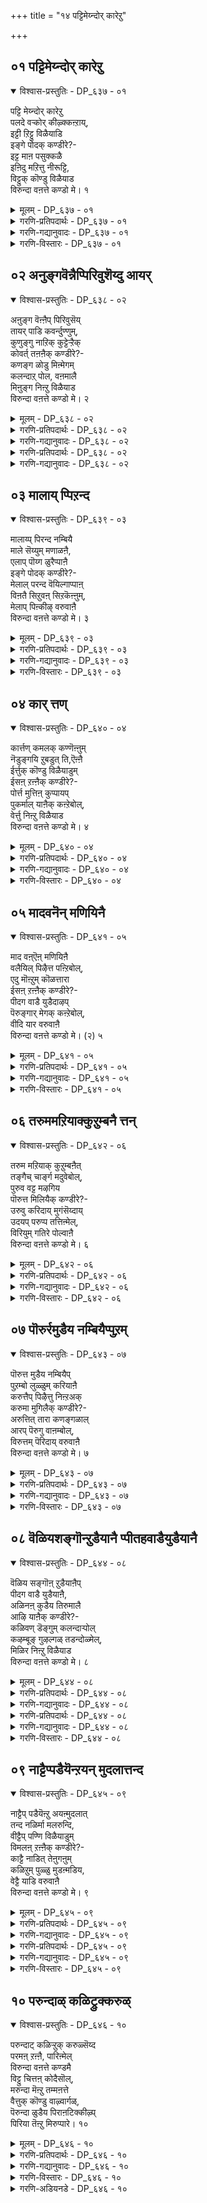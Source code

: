+++
title = "१४ पट्टिमेय्न्दोर् कारेऱु"

+++


## ०१ पट्टिमेय्न्दोर् कारेऱु

<details open><summary>विश्वास-प्रस्तुतिः - DP_६३७ - ०१</summary>

पट्टि मेय्न्दोर् कारेऱु  
पलदे वऱ्कोर् कीऴ्क्कऩ्ऱाय्,  
इट्टी ऱिट्टु विळैयाडि  
इङ्गे पोदक् कण्डीरे?-  
इट्ट माऩ पसुक्कळै  
इऩिदु मऱित्तु नीरूट्टि,  
विट्टुक् कॊण्डु विळैयाड  
विरुन्दा वऩत्ते कण्डो मे। १
</details>

<details><summary>मूलम् - DP_६३७ - ०१</summary>

पट्टि मेय्न्दोर् कारेऱु  
पलदे वऱ्कोर् कीऴ्क्कऩ्ऱाय्,  
इट्टी ऱिट्टु विळैयाडि  
इङ्गे पोदक् कण्डीरे?-  
इट्ट माऩ पसुक्कळै  
इऩिदु मऱित्तु नीरूट्टि,  
विट्टुक् कॊण्डु विळैयाड  
विरुन्दा वऩत्ते कण्डो मे। १
</details>

<details><summary>गरणि-प्रतिपदार्थः - DP_६३७ - ०१</summary>

पट्टि=अङ्कॆयिल्लदॆ\(स्वेच्छॆयागि\), मॆय्न्द=मेय्दुकॊण्डु\(तिरुगाडिकॊण्डु\)इरुव, ओर्=ऒन्दु, कार्=करिय, एऱु=सलग\(वृषभ\)वॆन्नुवुदु, पलदेवऱ् कु=बलदेवनिगॆ, ओर्=साटियिल्लद,कीऴ्=चिक्क, कन्ऱु=करुवु\(तम्मनु\)आय्=आगि, इट्टीऱॊट्टु=हर्षोद्गारगळन्नु माडुत्ता, विळैयाडि=आटवाडुत्ता, इङ्गे=इल्लिये, पोद=बरुवुदन्नु, कण्डीरे=नोडिद्दीरा? इट्टम् आन=तनगॆ इष्टवाद, पशुक्कळै=हसुगळन्नु, इनिदु=प्रीतियिन्द\(तृप्तियागुवन्तॆ\), मऱित्तु=मत्तॆ मत्तॆ मेयिसि, नीर्=नीरन्नु, ऊट्टि=कुडिसि, विट्टुक्कॊण्डु=मुन्दॆ बिट्टुकॊण्डु, विळैयाड=आटवाडुवुदन्नु, विरुन्दावनत्ते=बृन्दावनदल्लिये, कण्डोम्=कण्डॆवु.
</details>

<details><summary>गरणि-गद्यानुवादः - DP_६३७ - ०१</summary>

अङ्कॆयिल्लदन्तॆ स्वेच्छॆयागि तिरुगाडिकॊण्डु\(मेय्दुकॊण्डु\) इरुव ऒन्दु करिय सलग\(वृषभ\)वॆन्नुवुदु बलदेवन साटियिल्लद तम्मनागि, हर्षोद्गारगळन्नु माडुत्ता, आटवाडुत्ता, इल्लिये बन्दद्दन्नु नोडिदिरा? तनगॆ इष्टवाद हसुगळन्नु ममतॆयिन्द तृप्तियागुवन्तॆ मेयिसि, नीरु कुडिसि, मुन्दॆ बिट्टुकॊण्डु आटवाडुवुदन्नु बृन्दावनदल्लिये कण्डॆवु.\(१\)
</details>

<details><summary>गरणि-विस्तारः - DP_६३७ - ०१</summary>

इदुवरॆगॆ, गोदादेवि अत्तु करॆदु गोळाडिदरू, भगवन्तनु अवळिगॆ काणिसिकॊळ्ळलिल्ल. अवनन्नु कण्णार कण्डॆवॆन्दू, अवनु इन्थ स्थळदल्लिद्दानॆन्दू निर्दिष्टवागि अवळिगॆ हेळिदवरिल्ल. भगवन्तनु तन्न लीलाविनोदगळन्नु नडसि तोरिसिद स्थळगळल्लि गोदादेवियू तिरुगाडि, अल्लि तानु कण्डकण्डवरन्नॆल्ला केळुत्ताळॆ-”याव बगॆय अड्डि आतङ्कगळू इल्लदन्तॆ स्वेच्छॆयागि दनकरुगळन्नु मेयिसिकॊण्डु, अवुगळ हिन्दॆ तिरुगाडुत्ता, हर्षोद्गारगळन्नु माडुत्ता, बलदेवन तम्मनॆनिसिकॊण्ड, करिय वृषभनॊब्बनु इत्त कडॆ बन्दद्दन्नु नीवेनादरू नोडिदिरा?”अदक्कॆ अवरु हेळुत्तारॆ-”ओहो, नोडिद्देवॆ. अवनु तनगॆ इष्टवाद हसुगळन्नु आरिसिकॊण्डु, अवुगळन्नु तृप्तियागुवन्तॆ मेयिसि, नीरु कुडिसि, ममतॆयिन्द नोडिकॊण्डु, अवुगळन्नु विश्रान्तिगॆन्दु

१६७

मुन्दॆ बिट्टुकॊण्डु तानु आनन्ददिन्द आटवाडुत्ता कालकळॆयुत्तिरुवुदन्नु इल्लिये, ई बृन्दावनदल्लिये नोडिद्देवॆ”.

“भगवन्तनन्नु नोडिद्दीरा? ऎल्लिद्दानॆ? हेगिद्दानॆ?”- इत्यादि प्रश्नॆगळु सर्वसामान्य. आदरॆ, अवुगळिगॆ सरियाद उत्तर बरुवुदु अति विरळ. इल्ल ऎन्दे हेळबेकु. ई पाशुरदल्लि “भगवन्तनन्नु कण्डॆवु”, “अवनु दनकरुगळ योगक्षेमवन्नु नोडिकॊळ्ळुत्तिद्द”, “आनन्ददिन्द आटवाडुत्तिद्द”, “अवनु आडुत्ता कालकळॆयुत्तिद्दा स्थळ इको इदे”-हीगॆ, निर्दिष्टवागि उत्तर बन्दिदॆ. भगवन्तनु ई लोकदल्लि अवतरिसि अवन लीलाविनोदगळन्नु नडसि तोरिसिद स्थळगळन्नॆल्ला पवित्रयात्रास्थळगळॆन्दु तिळियुत्तारॆ.जन अल्लिगॆ होगि, अल्लि तिरुगाडुवाग, भगवन्तन दिव्यलीलॆगळ नॆनपन्नु पडॆयुवुदरिन्दलू, अवनल्लि तमगिरुव अपारवाद भक्तियिन्दलू भगवन्तनन्नु आ स्थळगळल्लि नोडबहुदॆम्ब\(नोडले नोडुत्तेवॆम्ब\) नम्भिकॆयन्नु पडॆयुत्तारॆ. भगवन्तनु ऎल्लॆल्लू इद्दानॆ. अवनु इल्लद स्थळवे इल्ल ऎम्ब सत्यद नुडियू अदर नम्बिकॆयागि अवनष्टे अनादियादद्दु.

भगवन्तनु सर्वस्वतन्त्रनु. साटियिल्लदवनु. आनन्दस्वरूपनु “गोपाल”नु. अवन आटगळू, ओडाटगळू, जीविगळन्नु तन्न कडॆगॆ आकर्षिसुवुदक्कॆ. अवन हर्षोद्गारगळु जीविगळ हृदयदल्लि हर्षवन्नु तुम्बुवुदक्कॆ अवरन्नु तृप्ति समृद्धिगळ कडॆगॆ नडॆयुवन्तॆ हुरिदुम्बिसुवुदक्कॆ, अवर भयवन्नु नीगिसुवुदक्कॆ.
</details>

## ०२ अनुङ्गवॆन्नैप्पिरिवुशॆय्दु आयर्

<details open><summary>विश्वास-प्रस्तुतिः - DP_६३८ - ०२</summary>

अऩुङ्ग वॆऩ्ऩैप् पिरिवुसॆय्  
तायर् पाडि कवर्न्दुण्णुम्,  
कुणुङ्गु नाऱिक् कुट्टेऱ्ऱैक्  
कोवर्त् तऩऩैक् कण्डीरे?-  
कणङ्ग ळोडु मिऩ्मेगम्  
कलन्दाऱ् पोल, वऩमालै  
मिऩुङ्ग निऩ्ऱु विळैयाड  
विरुन्दा वऩत्ते कण्डो मे। २
</details>

<details><summary>मूलम् - DP_६३८ - ०२</summary>

अऩुङ्ग वॆऩ्ऩैप् पिरिवुसॆय्  
तायर् पाडि कवर्न्दुण्णुम्,  
कुणुङ्गु नाऱिक् कुट्टेऱ्ऱैक्  
कोवर्त् तऩऩैक् कण्डीरे?-  
कणङ्ग ळोडु मिऩ्मेगम्  
कलन्दाऱ् पोल, वऩमालै  
मिऩुङ्ग निऩ्ऱु विळैयाड  
विरुन्दा वऩत्ते कण्डो मे। २
</details>

<details><summary>गरणि-प्रतिपदार्थः - DP_६३८ - ०२</summary>

अनुङ्ग=नानु सङ्कटपडुवन्तॆ, ऎन्नै=नन्नन्नु, पिरिविदु शॆय्दु=अगलिसिबिट्टु, आयर् पाडि=नन्दगोकुलवन्नु, कवर्न्दु=आशॆयिन्द, उण्णुम्=अनुभविसुववनागि, कुणुङ्गु=\(बॆण्णॆय\)वासनॆयन्नु, नाऱि=नारुववनगि, कुट्टि एट्रै=ऎळॆय वृषभनाद, कोवर्दननै=गोवर्धननन्नु, कण्डीरे=नोडिदिरा? कणङ्गळोडु=दनकरुगळ मन्दॆगळॊडनॆ, मिन्=मिञ्चू, मेहम्=मेघवू, कलन्दाल् पोल्=कूडिकॊण्डन्तॆ, वनमालै=वनमालॆयु, मिनुङ्ग=हॊळॆयुत्ता\(प्रकाशिसुत्ता\), निन्ऱु=इद्दुकॊण्डु, विळैयाड=आटवाडुवुदन्नु
</details>

<details><summary>गरणि-गद्यानुवादः - DP_६३८ - ०२</summary>

१६८
</details>

<details><summary>गरणि-प्रतिपदार्थः - DP_६३८ - ०२</summary>

विरुन्दावनत्ते=बृन्दावनदल्लिये कण्डोमे=नोडिदवल्ल\!
</details>

<details><summary>गरणि-गद्यानुवादः - DP_६३८ - ०२</summary>

नानु सङ्कटपडुवन्तॆ नन्नन्नु अगलिसिबिट्टु नन्दगोकुलवन्नु आशॆयिन्द अनुभविसुववनू बॆण्णॆय नातवन्नु नारुववनू, ऎळॆय वृषभनू, गोवर्धननू आद कृष्णनन्नु नोडिदिरा? मिञ्चू मोडवू कूडिकॊण्ड हागॆ, दनकरुगळ मन्दॆगळॊडनॆ वनमालॆयु प्रकाशिसुत्ता इरुवन्तॆ आटवाडुवुदन्नु बृन्दावनदल्लिये कण्डॆवल्ल\!\(२\)
</details>

## ०३ मालाय् प्पिऱन्द

<details open><summary>विश्वास-प्रस्तुतिः - DP_६३९ - ०३</summary>

मालाय्प् पिरन्द नम्बियै  
माले सॆय्युम् मणाळऩै,  
एलाप् पॊय्ग ळुरैप्पाऩै  
इङ्गे पोदक् कण्डीरे?-  
मेलाल् परन्द वॆयिल्गाप्पाऩ्  
विऩतै सिऱुवऩ् सिऱकॆऩ्ऩुम्,  
मेलाप् पिऩ्कीऴ् वरुवाऩै  
विरुन्दा वऩत्ते कण्डो मे। ३
</details>

<details><summary>मूलम् - DP_६३९ - ०३</summary>

मालाय्प् पिरन्द नम्बियै  
माले सॆय्युम् मणाळऩै,  
एलाप् पॊय्ग ळुरैप्पाऩै  
इङ्गे पोदक् कण्डीरे?-  
मेलाल् परन्द वॆयिल्गाप्पाऩ्  
विऩतै सिऱुवऩ् सिऱकॆऩ्ऩुम्,  
मेलाप् पिऩ्कीऴ् वरुवाऩै  
विरुन्दा वऩत्ते कण्डो मे। ३
</details>

<details><summary>गरणि-प्रतिपदार्थः - DP_६३९ - ०३</summary>

माल्=प्रेमस्वरूपनु, आय्=आगि, पिऱन्द=अवतरिसिद, नम्बि=भगवन्तनन्नु, माले=प्रेमवन्नु, शॆय्युम्=उण्टुमाडुव, मणाळनै=सुन्दरपुरुषनन्नु, एला=सम्बन्धविल्लदन्तॆ\(हॊन्दिकॆयिल्लदन्तॆ\), पॊय् हळ्=सुळ्ळुगळन्नु, उरैप्पानै=हेळुववनन्नु, इङ्गे=ई स्थळदल्लि, पोद=बन्दद्दन्नु, कण्डीरे=नोडिदिरा? मेलाल्=मेलुगडॆ, परन्द=हरडिरुव, वॆयिल्=बिसिलिनिन्द, काप्पान्=रक्षिसुवुदक्कागि, विनदै=विनतॆय, शिऱुवन्=मगन, शिऱुहु=रॆक्कॆगळु, ऎन्नुम्=ऎम्ब, मेलाप्पिन्=मेलु हॊदिकॆय, कीऴ्=कॆळगडॆ, वरुवानै=बरुववनन्नु\(भगवन्तनन्नु\), विरुन्दावनत्ते=वृन्दावनदल्लिये, कण्डोमे=कण्डॆवल्ला.
</details>

<details><summary>गरणि-गद्यानुवादः - DP_६३९ - ०३</summary>

प्रेमस्वरूपनागि अवतरिसिद भगवन्तनन्नु, प्रेमवन्नुण्टुमाडुव सुन्दर पुरुषनन्नु , हॊन्दिकॆयिल्लद हागॆ सुळ्ळुगळन्नु हेळुववनन्नु, अवनु इल्लि बन्दद्दन्नु नोडिदिरा? मेलुगडॆ हरडिरुव बिसिलिनिन्द रक्षिसुवुदक्कागि, विनतॆय मगन रॆक्कॆगळॆम्ब मेलुहॊदिकॆय\(मे;उकट्टिन\) कॆळगडॆ बरुव भगवन्तनन्नु बृन्दावनदल्लिये कण्डॆवल्ला\! \(३\)
</details>

<details><summary>गरणि-विस्तारः - DP_६३९ - ०३</summary>

बृन्दावनदल्लि कृष्णनु हेगिद्दानॆ ऎम्बुदन्नु गोदादेवि विवरिसुत्ताळॆ. कार्मुगिलिन नडुवॆ मिञ्चु हॊळॆदरॆ अदॊन्दु विचित्र शोभॆयागिरुवुदु. दनकरुगळ मन्दॆगळ नडुवॆ वनमालॆयन्नु धरिसिरुव श्रीकृष्णनु हॊळॆहॊळॆयुत्ता तिरुगाडुत्ता आटवाडुत्तिरुत्तानॆ. \(इदु हिन्दिन पाशुरद उपमान\) ई पाशुरदल्लि गोदादेवि श्रीकृष्णनन्नु प्रेमस्वरूपनू व्यामोहकारकनू

१६९

सुन्दरनू ऎन्नुत्ताळॆ. बृन्दावनदल्लि अवनु आनन्ददिन्द अलॆदाडुत्तिरुवाग बिसिलिन बेगॆ अवनन्नु बाधिसबहुदे? अदन्नु तडॆयुवुदक्कागि विनतॆय मगनाद गरुडनु तन्न रॆक्कॆगळन्नु हरडिकॊण्डु कृष्णनु ओडाडुव कडॆगळल्लॆल्ला अवनिगॆ उत्तमवाद मेल्कट्टिनन्तॆ इद्दुकॊण्डु तन्न अल्पसेवॆयन्नु भगवन्तनल्लि सल्लिसुत्तानॆ
</details>

## ०४ कार् त्तण्

<details open><summary>विश्वास-प्रस्तुतिः - DP_६४० - ०४</summary>

कार्त्तण् कमलक् कण्णॆऩ्ऩुम्  
नॆडुङ्गयि ऱुबडुत् ति,ऎऩ्ऩै  
ईर्त्तुक् कॊण्डु विळैयाडुम्  
ईसऩ् ऱऩ्ऩैक् कण्डीरे?-  
पोर्त्त मुत्तिऩ् कुप्पायप्  
पुकर्माल् याऩैक् कऩ्ऱेबोल्,  
वेर्त्तु निऩ्ऱु विळैयाड  
विरुन्दा वऩत्ते कण्डो मे। ४
</details>

<details><summary>मूलम् - DP_६४० - ०४</summary>

कार्त्तण् कमलक् कण्णॆऩ्ऩुम्  
नॆडुङ्गयि ऱुबडुत् ति,ऎऩ्ऩै  
ईर्त्तुक् कॊण्डु विळैयाडुम्  
ईसऩ् ऱऩ्ऩैक् कण्डीरे?-  
पोर्त्त मुत्तिऩ् कुप्पायप्  
पुकर्माल् याऩैक् कऩ्ऱेबोल्,  
वेर्त्तु निऩ्ऱु विळैयाड  
विरुन्दा वऩत्ते कण्डो मे। ४
</details>

<details><summary>गरणि-प्रतिपदार्थः - DP_६४० - ०४</summary>

कार्=कार्मुगिलिनल्लि, तण्=तम्पाद, कमलम्=कमलवॆम्बम्तॆ, कण् ऎन्नुम्=कण्णु ऎम्ब, नॆडु=दॊड्ड, कयिऱु=पाशदल्लि, ऎन्नै=नन्नन्नु, पडुत्तु=सिक्किसिकॊण्डु, ईर् त्तुक्कॊण्डु=ऎळॆदुकॊण्डु\(ऎळॆदाडुत्ता\), विळैयाडुम्=आटवाडुव, ईशन् तन्नै=ईशनन्नु \(भगवन्तनन्नु\), कण्डीरे=नोडिदिरा?पोर् त्त=पोणिसिद, मुत्तिन्=मुत्तिन, कुप्पायम्=अङ्गियन्नु धरिसि, पुहर्=प्रकाशिसुव, माल्=दॊड्ड, यानैकन्ऱे पोळ्=आनॆय मरिय हागॆ, वेर् त्तु=बॆवतु, निन्ऱु= निन्तु, विळैयाड=आटवाडुत्तिरुवुदन्नु, विरुन्दावनत्ते=बृन्दावनदल्लिये, कण्डोमे=कण्डॆवल्ल.
</details>

<details><summary>गरणि-गद्यानुवादः - DP_६४० - ०४</summary>

कार्मुगिलिनल्लि तम्पाद कमलदन्तिरुव कण्णु ऎम्ब दॊड्ड पाशदल्लि नन्नन्नु सिक्किसिकॊण्डु ऎळॆदाडुत्ता आटवाडुव ईशनन्नु कण्डिरा? पोणिसिद मुत्तुगळ अङ्गियन्नु धरिसि, प्रकाशिसुव दॊड्ड आनॆय मरियन्तॆ बॆवतु निन्तु आटवाडुत्तिरुवुदन्नु बृन्दावनदल्लिये कण्डॆवल्ल\! \(४\)
</details>

<details><summary>गरणि-विस्तारः - DP_६४० - ०४</summary>

कार्मुगिलिनल्लि कण्मनगळन्नु तणिसुवन्थ ऎरडु सुन्दरवाद कमलद हूगळु कण्डरॆ हेगॆ? अवु ऎष्टु आकर्षकवागिरुवुवल्लवे? श्यामलवर्णद सर्वेश्वरन कण्णुगळू हागॆये. सर्वेश्वरन कण्णुगळु अतिशयवाद सॊबगिनवु. अवुगळ आकर्षणॆगॆ सिक्किबीळदवरिल्ल. भक्तनन्नु तन्न कडॆगॆ सॆळॆयुवुदक्कॆ अवु वास्तववाद पाशगळु. गोदादेवि अवुगळ पाशक्कॆ सिक्किबिद्दु अवनु हेगॆ आडिसिदरॆ हागॆ, हेगॆ सङ्कटपडिसिदरॆ हागॆ अनुभविसुत्ता इरुववळु. अदे सर्वेश्वरनु श्रीकृष्णनागि अवतरिसि बृन्दावनदल्लि सॊगसाद मुत्तिन अङ्गियन्नु धरिसि, चटुवटिकॆयिन्द कूडिद

१७०

बलिष्ठवाद आनॆयमरियन्तॆ मै बॆवरु सुरिसुवष्टु आनन्ददिन्द आटवाडुत्तिद्दानॆ. भगवन्तनन्नु बृन्दावनदल्लिये नोडि हर्षिसबहुदु, ऎन्नुत्ताळॆ गोदादेवि.
</details>

## ०५ मादवनॆन् मणियिनै

<details open><summary>विश्वास-प्रस्तुतिः - DP_६४१ - ०५</summary>

माद वऩ्ऎऩ् मणियिऩै  
वलैयिल् पिऴैत्त पऩ्ऱिबोल्,  
एदु मॊऩ्ऱुम् कॊळत्तारा  
ईसऩ् ऱऩ्ऩैक् कण्डीरे?-  
पीदग वाडै युडैदाऴप्  
पॆरुङ्गार् मेगक् कऩ्ऱेबोल्,  
वीदि यार वरुवाऩै  
विरुन्दा वऩत्ते कण्डो मे। (२) ५
</details>

<details><summary>मूलम् - DP_६४१ - ०५</summary>

माद वऩ्ऎऩ् मणियिऩै  
वलैयिल् पिऴैत्त पऩ्ऱिबोल्,  
एदु मॊऩ्ऱुम् कॊळत्तारा  
ईसऩ् ऱऩ्ऩैक् कण्डीरे?-  
पीदग वाडै युडैदाऴप्  
पॆरुङ्गार् मेगक् कऩ्ऱेबोल्,  
वीदि यार वरुवाऩै  
विरुन्दा वऩत्ते कण्डो मे। (२) ५
</details>

<details><summary>गरणि-प्रतिपदार्थः - DP_६४१ - ०५</summary>

मादवन्=माधवनाद, ऎन्=नन्न, मणियिनै=माणिक्यवाद, वलैयिल्=बलॆयल्लि, पिऴैत्त=बदुकिरुव, पन्ऱिपोल्=हन्दिय हागॆ, एदुम् ऒन्ऱुम्=यावुदॊन्दन्नू, कॊळ=पडॆदुकॊळ्ळुवुदक्कॆ, तारा=नीडदवमाद, ईशन् तन्नै=सर्वेश्वरनन्नु, कण्डीरे=कण्डिद्दीरा? पीतकम्=हळदिय, आडै=बट्टॆयन्नु\(पीताम्बरवन्नु\), उडै=उळ्ळ, ताऴ्=\(नॆलक्कॆ समीपिसि\)तूगाडुत्तिरुव, पॆरुम्=दॊड्डदाद, कार् मेह कन्ऱे पोल्=कार्मुगिलिन मरियन्तॆ, वीदि=बीदियल्लि, आर=तुम्बिदन्तॆ, वरुवानै=बरुववनन्नु, विरुन्दावनत्ते=बृन्दावनदल्लिये, कण्डोमे=कण्डॆवल्ला\!
</details>

<details><summary>गरणि-गद्यानुवादः - DP_६४१ - ०५</summary>

माधवनाद, नन्न माणिक्यवाद, बलॆयल्लि सिक्किबदुकिरुव हन्दिय हागॆ एनॊन्दन्नू पडॆदुकॊळ्ळुवुदक्कॆ\(अवकाश\)नीडदवनाद सर्वेश्वरनन्नु कण्डिद्दीरा? पीताम्बरवन्नुट्टू भूलोकक्कॆ अत्यन्त हत्तिरक्कॆ इळिदिरुव दॊड्ड कार्मुगिलिन मरियन्तॆ, बीदियल्लि तुम्बिदन्तॆ बरुववनन्नु बृन्दावनदल्लिये कण्डॆवल्ला\! \(५\)
</details>

<details><summary>गरणि-विस्तारः - DP_६४१ - ०५</summary>

“बलॆयल्लि सिक्किबदुकिरुव हन्दिय हागॆ”- जीविगॆ ई लोकदल्लि जनन-मरणवॆन्नुवुदे बलॆ. अदरल्लि सिक्किकॊण्डु तॊळलाडुत्तिरुवुदु जीविय परिस्थिति. जीवियादरो, सामान्यवागि, ई तॊळलाटवन्नु दुःखमयवॆन्दु भाविसुवुदिल्ल. माडबारद्दन्नॆल्ला माडुत्ता हेयवादद्दन्नॆल्ला हॊट्टॆगॆ तुम्बिकॊळ्ळुत्ता, मरिगळन्नु ईनुत्ता, अदे ऒन्दु सुखानुभववॆन्दु भाविसि व्यर्थजीवन नडसुवनु. अवन ई जीवन हन्दिय जीवनदन्तॆ. अदन्नु कॊल्लुवुदक्कॆन्दु ऒड्डिद बलॆयल्लि बिद्दिद्दरू सह, अदु निश्चिन्तॆयागि अल्लि बदुकिरुत्तदॆ. “मुन्देनु”ऎम्बुदु अदक्कॆ हेगॆ बरबेकु? परिपूर्णवाद अज्ञानान्ध जीवन अदरदु. सामान्य जीवियन्नु हन्दिय जीवनक्कॆ होलिसलागिदॆ.

सर्वेश्वरन कृपॆय हॊरतु ई “जनन-मरण”वॆम्ब पाशदिन्द बिडिसिकॊळ्ळुवुदु असाध्य. भगवन्तन कृपॆगागिये जीवियु सदा यत्निसुत्तिरबेकु.

१७१

गोदादेवि ई पुनर्जन्मवॆम्ब पाशदिन्द बिडुगडॆ हॊन्दि, भगवन्तनल्लि ऒन्दागबेकॆम्ब कातरदिन्द भगवन्तनन्नु ऎष्टॆष्टु बगॆयल्लि बेडिकॊण्डरू अवनिन्द एनॊन्दन्नू पडॆदुकॊळ्ळुवुदक्कॆ अवकाश नीडुवुदिल्लवॆन्दु इल्लि हेळिकॊळ्ळुत्ताळॆ. सर्वेश्वरनाद भगवन्तनादरो भक्तनिगॆ एनन्नु बेकादरू करुणिसबल्ल कृपाळु\!
</details>

## ०६ तरुममऱियाक्कुऱुम्बनै त्तन्

<details open><summary>विश्वास-प्रस्तुतिः - DP_६४२ - ०६</summary>

तरुम मऱियाक् कुऱुम्बऩैत्  
तङ्गैच् चार्ङ्ग मदुवेबोल्,  
पुरुव वट्ट मऴगिय  
पॊरुत्त मिलियैक् कण्डीरे?-  
उरुवु करिदाय् मुगंसॆय्दाय्  
उदयप् परुप्प तत्तिऩ्मेल्,  
विरियुम् गतिरे पोल्वाऩै  
विरुन्दा वऩत्ते कण्डो मे। ६
</details>

<details><summary>मूलम् - DP_६४२ - ०६</summary>

तरुम मऱियाक् कुऱुम्बऩैत्  
तङ्गैच् चार्ङ्ग मदुवेबोल्,  
पुरुव वट्ट मऴगिय  
पॊरुत्त मिलियैक् कण्डीरे?-  
उरुवु करिदाय् मुगंसॆय्दाय्  
उदयप् परुप्प तत्तिऩ्मेल्,  
विरियुम् गतिरे पोल्वाऩै  
विरुन्दा वऩत्ते कण्डो मे। ६
</details>

<details><summary>गरणि-प्रतिपदार्थः - DP_६४२ - ०६</summary>

तरुमम्=धर्मवन्नु, अऱियानै=अरियदवनन्नु, कुऱुम्बनै=चेष्टॆगळन्नु माडुववनन्नु, तन्=तन्न, कै=कैयल्लिरुव, शार्ग्गम् अदुवे पोळ्=शार्ङ्गवॆम्ब बिल्लिन हागॆये, पुरुवम्=हुब्बुगळू, वट्टम्=दुण्डगू\(बग्गियू\), अऴहिय=सुन्दरवागियू इरुववनन्नू, पॊरुत्तम्=हॊन्दिकॆ, इलियै=इल्लदवनन्नू, कण्डीरे=कण्डिद्दीरा?\(कण्डिरा?\)उरुवु=देहवु, करिदु आय्=कप्पगू, मुहम्=मुखवु, शॆय्दु आय्=कॆम्पगू, उदय परुप्पदत्तिन् मेल्=उदयपर्वतद मेलॆ, विरियुम्=हुट्टि बरुव,कदिरे=सूर्यनन्नु, पोळ् वानै=होलुवनन्नु, विरुन्दावनत्ते=बृन्दावनदल्लिये कण्डोमे=कण्डॆवल्ला\!
</details>

<details><summary>गरणि-गद्यानुवादः - DP_६४२ - ०६</summary>

धर्मवन्नु अरियदवनन्नु, चेष्टॆगळन्नु माडुववनन्नु, तन्न कैयल्लि हिडिदिरुव शार्ङ्ग धनुस्सिनन्तॆ सुन्दरवागि बग्गिरुव हुब्बुगळुळ्ळवनन्नू हॊन्दिकॆ इल्लदवनन्नू कण्डिरा? कप्पनॆय देहवू कॆम्पनॆय मुखवू उळ्ळवनाद उदयपर्वतद मेलॆ मूडिबरुव सूयनन्नु होलुवननन्नु बृन्दावनदल्लिये कण्डॆवल्ल\! \(६\)
</details>

<details><summary>गरणि-विस्तारः - DP_६४२ - ०६</summary>

दयॆयॆम्ब धर्मवन्ने अरियदवनु भगवन्त. चेष्टॆगळन्नु माडि तण्टॆ माडुवुदरल्लि निपुण. तन्न कैयल्लि हिडिदिरुव बिल्लिनन्तॆये बग्गिरुव

१७२

अन्दवाद हुब्बुगळुळ्ळवन्य्. ऎल्लरल्लि सेरिकॊण्डिद्दरू यारल्लियू हॊन्दिकॆयन्नु तोरदवनु. अवन देह कप्पादरू मुख कान्तियिन्द कूडिद्दु. मूडलगिरिय मेलॆ मूडिबरुव सूर्यनन्तॆ तेजस्वियागि बलुसुन्दरनागिद्दानॆ. अवनन्नु बृन्दावनदल्ले काणबहुदु.
</details>

## ०७ पॊरुर्रमुडैय नम्बियैप्पुऱम्

<details open><summary>विश्वास-प्रस्तुतिः - DP_६४३ - ०७</summary>

पॊरुत्त मुडैय नम्बियैप्  
पुऱम्बो लुळ्ळुम् करियाऩै  
करुत्तैप् पिऴैत्तु निऩ्ऱअक्  
करुमा मुगिलैक् कण्डीरे?-  
अरुत्तित् तारा कणङ्गळाल्  
आरप् पॆरुगु वाऩम्बोल्,  
विरुत्तम् पॆरिदाय् वरुवाऩै  
विरुन्दा वऩत्ते कण्डो मे। ७
</details>

<details><summary>मूलम् - DP_६४३ - ०७</summary>

पॊरुत्त मुडैय नम्बियैप्  
पुऱम्बो लुळ्ळुम् करियाऩै  
करुत्तैप् पिऴैत्तु निऩ्ऱअक्  
करुमा मुगिलैक् कण्डीरे?-  
अरुत्तित् तारा कणङ्गळाल्  
आरप् पॆरुगु वाऩम्बोल्,  
विरुत्तम् पॆरिदाय् वरुवाऩै  
विरुन्दा वऩत्ते कण्डो मे। ७
</details>

<details><summary>गरणि-प्रतिपदार्थः - DP_६४३ - ०७</summary>

पॊरुत्तम्=सहनॆ, उडैय=उळ्ळ, नम्बियै=स्वामियन्नु, पुऱम् पोल्=हॊरगडॆ हेगो हागॆ, उळ्ळुम्=अन्तरङ्गदल्लियू, करियानै=कप्पुबण्णदवनन्नु, करुत्तै=भावनॆगळन्नु \(ऎणिकॆगळन्नु\), पिऴैत्तु=पूरैसदॆये, निन्ऱ=इरुव, अ-करु-मा-मुहिलै=आ करिय दॊड्ड मुगिलन्नु, कण्डीरे=कण्डिरा? अरुत्ति=आशॆपडतक्क, तारागणङ्गळाल्=तारागणगळिन्द, आर=तुम्बि, पॆरुहु=वानम् पोल्=बानिनन्तॆ, विरुत्तम्=नडतॆयल्लि, पॆरिदु आय्=हिरिमॆयन्नु पडॆदु, वरुवानै=बरुववनन्नु, विरुन्दावनत्ते=बृन्दावनदल्लिये, कण्डोमे=कण्डॆवल्ल\!
</details>

<details><summary>गरणि-गद्यानुवादः - DP_६४३ - ०७</summary>

सहनॆयन्नुळ्ळ स्वामियन्नु, हॊरगॆ हेगो हागॆये अन्तरङ्गदल्लू कप्पागिरुववनन्नु, ऎणिकॆगळन्नु पूरैसदॆये इरुव आ दॊड्ड कार्मुगिलन्नु कण्डिरा? आशॆयन्नु कॆरळिसुव तारागणगळिन्द तुम्बि हरडिरुव बानिन हागॆ, नडतॆयल्लि हिरिमॆयन्नु पडॆदु बरुववनन्नु बृन्दावनदल्लिये कण्डॆवल्ल\!\(७\)
</details>

<details><summary>गरणि-विस्तारः - DP_६४३ - ०७</summary>

भगवन्त सहनॆय मूर्ति. अवनु पवित्र, परमश्रेष्ट्ःअ. अवनु सर्वव्यापि. नडतॆयल्लि अवनु हिरिमॆ पडॆदवनु. ई बगॆय गुणातिशयगळिन्द भगवन्तनन्नु वर्णिसुवाग, गोदादेवि इवुगळ जॊतॆगॆ बेरॆ कॆलवु गुणगळन्नु सेरिसुत्ताळॆ.

“हॊरगॆ हेगॆ कप्पॊ, हागॆये अन्तरङ्गदल्लू कप्पु”- भगवन्त नीळमेघश्याम.

१७३

अदन देह कप्पु; आद्दरिन्द तोरिकॆगॆ अवनु कप्पु-“अन्तरङ्गदल्लू अवनु कप्पु”ऎन्नुत्ताळॆ गोदादेवि. अन्तरङ्गवु ज्ञानमयवागि, सद्गुणभरितवागि तेजःपूर्णवागि बॆळगुवुदु ऎन्दु भाविसुवुदादरॆ, गोदादेविय विवरणॆ भगवन्तन, निन्दॆये. अवळ पालिगॆ भगवन्तन अन्तरङ्ग दयाशून्य, कृपारहिर, कठिण, आद्दरिन्द अदू कप्पे.

“ऎणिकॆगळन्नु पूरैसदॆ इरुव दॊड्ड कार्मुगिलु”-कार्मुगिलु मळॆय बरुविकॆययन्नु सूचिसुवुदु. अदु ऎष्टु दॊड्डदागुत्तदॆयो अष्टू अष्टु मळॆयन्नु तुम्बिकॊण्डिरुत्तदॆ ऎन्दु भावनॆ. नीरिगागि, मळॆगागि हातॊरॆयुव जनर ऎणिकॆयल्लि अदु समृद्धियागि मळॆयन्नु सुरिसुवुदु ऎम्बुदिद्दाग, अदु आकाशदल्लि तेलिकॊण्डु हागॆये मुन्दक्कॆ सरिदु होदरॆ हेगॆ? बरिय नोटदिन्दलो अदर आकारदिन्दलो जनक्कॆ तणिवुण्टागुवुदे? आनन्द बरुवुदे? हागॆये भगवन्तनु ऎन्दु गोदादेवि हेळुत्ताळॆ. अवळ मनदॆणिकॆयन्तॆ भगवन्तने अवळ पतियागबेकु मत्तु अवने स्वतः बन्दु अवळ कैहिडियबेकु. इदुवरॆगॆ, अवळॆणिकॆ पूरैसलिल्ल. आद्दरिन्दले अवनु ऎणिकॆयन्नु पूरैसद कार्मुगिलु\!

“आशॆयन्नु कॆरळिसुव तारागणगळिन्द तुम्बि हरडिरुव बानिन हागॆ”- आकाशवु ऎल्लॆल्लू हरडिकॊण्डिदॆ. आद्दरिन्द सर्वव्यापि. अल्लि लॆक्कविल्लदष्टु तारागणगळु मिनुगुत्ता जनर मनस्सन्नु आकर्षिसुत्ता, अवर आशॆयन्नु कॆरळिसुत्ता कङ्गॊळिसुत्तवॆ. हागॆये भगवन्तनू सर्वव्यापि. अवन हिरिमॆयन्नु प्रकाशपडिसुव आदर्श नडतॆ जनर तनुमनगळन्नु हुरिदुम्बिसुत्तवॆ. अवर आशोत्तरगळन्नु कॆरळिसुत्तदॆ.
</details>

## ०८ वॆळियशङ्गॊन्ऱुडैयानै प्पीतहवाडैयुडैयानै

<details open><summary>विश्वास-प्रस्तुतिः - DP_६४४ - ०८</summary>

वॆळिय सङ्गॊऩ् ऱुडैयाऩैप्  
पीदग वाडै युडैयाऩै,  
अळिनऩ् कुडैय तिरुमालै  
आऴि याऩैक् कण्डीरे?-  
कळिवण् डॆङ्गुम् कलन्दाऱ्पोल्  
कऴम्बूङ् गुऴल्गळ् तडन्दोळ्मेल्,  
मिळिर निऩ्ऱु विळैयाड  
विरुन्दा वऩत्ते कण्डो मे। ८
</details>

<details><summary>मूलम् - DP_६४४ - ०८</summary>

वॆळिय सङ्गॊऩ् ऱुडैयाऩैप्  
पीदग वाडै युडैयाऩै,  
अळिनऩ् कुडैय तिरुमालै  
आऴि याऩैक् कण्डीरे?-  
कळिवण् डॆङ्गुम् कलन्दाऱ्पोल्  
कऴम्बूङ् गुऴल्गळ् तडन्दोळ्मेल्,  
मिळिर निऩ्ऱु विळैयाड  
विरुन्दा वऩत्ते कण्डो मे। ८
</details>

<details><summary>गरणि-प्रतिपदार्थः - DP_६४४ - ०८</summary>

वॆळिय=बिळिय, शङ्गु=शङ्ख, ऒन्ऱु=ऒन्दन्नु, उडैयानै=उळ्ळवनन्नु, पीतकम् आडै=पीताम्बरवन्नु, उडैयानै=\(धरिसि\)उळ्ळवनन्नु, नन्गु=अपारवाद, अळि=प्रेमानुग्रहवन्नु, उडैय=उळ्ळ, तिरुमालै=श्रीपतियन्नु, आऴियानै=चक्रधारियन्नु, कण्डीरे=कण्डिरा? कळि=मदिसिद, वण्डु=दुम्बिगळु, ऎङ्गुम्=ऎल्लॆल्लियू, कलन्दार् पोल्=कूडिकॊण्डिरुव हागॆ, कमऴ्-परिमळिसुव,
</details>

<details><summary>गरणि-गद्यानुवादः - DP_६४४ - ०८</summary>

१७४
</details>

<details><summary>गरणि-प्रतिपदार्थः - DP_६४४ - ०८</summary>

पू=हूगळ, कुऴल् हळ्=तलॆगूदलुगळु, तडम्=विशालवाद, तॊळ् मेल्=तोळुगळ मेलॆ, मिळिर=हॊरळाडुत्तिरलु, निन्ऱु=इद्दुकॊण्डु, विळैयाड=आटवाडुवुदन्नु, विरुन्दावनत्ते=बृन्दावनदल्लिये, कण्डोमे=कण्डॆवल्ल\!
</details>

<details><summary>गरणि-गद्यानुवादः - DP_६४४ - ०८</summary>

बिळिय शङ्खवॊन्दन्नुळ्ळवनू; पीताम्बरवन्नु धरिसिदवनू, अपारवाद प्रेमानुग्रहवन्नुळ्ळवनू, श्रीपतियू चक्रधारियू आदवनन्नु कण्डिरा? कळित दुम्बिगळु ऎल्लॆल्लियू कूडिकॊण्डिरुव हागॆ इरुव परिमळिसुव हूगळ तलॆगूदलुगळु विशालवाद तोळुगळ मेलॆ हॊरळाडुत्ता इरुवन्तॆ आटवाडुवुदन्नु बृन्दावनदल्लिये कण्डॆवल्ल\!\(८\)
</details>

<details><summary>गरणि-विस्तारः - DP_६४४ - ०८</summary>

भगवन्तन दिव्यस्वरूप स्वभावगळ सूचनॆयिदॆ. अवनु शङ्ख, चक्र मत्तु पीताम्बरधारि. तन्न भक्तर मेलॆ अवनिगॆ अपारवाद प्रेमानुग्रहविदॆ. अल्लदॆ, दयॆगॆ आकरवॆनिसिद लक्ष्मीदेविय पतिये अवनु. आद्दरिन्द, अवनल्लि दयॆगॆ कॊरतॆयुण्टे?

गोपियरु सहज सुन्दरियरु. अवर तलॆगूदलु उद्दनागिदॆ. अदक्कॆ अवरु परिमळिसुव हूगळन्नु मुडिदिद्दारॆ. हूविन सुवासनॆयु दुम्बिगळन्नु ऎल्ल कडॆगळिन्दलू आकर्षिसुत्तिदॆ. दुम्बिगळु तण्डतण्डवागि गोफियरन्नु हिम्बालिसि बरुत्तिवॆ. अल्लदॆ, अवु हूगळ मकरन्दवन्नु पानमाडि मदिसिवॆ. गोपियरादरो तम्म प्रियतमनाद श्रीकृष्णन दीर्घवाद मत्तु पुष्टनाद तोळुगळ मेलॆ तम्म तलॆगळन्निट्टु हॊरळाडिसुत्त तम्मन्नु अनुसरिसि बरुत्तिरुव कळित दुम्बिगळ हागॆये प्रेमपरवशरागि नलियुत्तिद्दारॆ. इदॊन्दु बृन्दावनद चित्र. गोदादेविय आशॆयू आ गोपियर हागॆ तानू भगवन्तनन्नु ओलैसबेकॆम्बुदे.
</details>

## ०९ नाट्टैप्पडैयॆन्ऱयन् मुदलात्तन्द

<details open><summary>विश्वास-प्रस्तुतिः - DP_६४५ - ०९</summary>

नाट्टैप् पडैयॆऩ्ऱु अयऩ्मुदलात्  
तन्द नळिर्मा मलरुन्दि,  
वीट्टैप् पण्णि विळैयाडुम्  
विमलऩ् ऱऩ्ऩैक् कण्डीरे?-  
काट्टै नाडित् तेऩुगऩुम्  
कळिऱुम् पुळ्ळु मुडऩ्मडिय,  
वेट्टै याडि वरुवाऩै  
विरुन्दा वऩत्ते कण्डो मे। ९
</details>

<details><summary>मूलम् - DP_६४५ - ०९</summary>

नाट्टैप् पडैयॆऩ्ऱु अयऩ्मुदलात्  
तन्द नळिर्मा मलरुन्दि,  
वीट्टैप् पण्णि विळैयाडुम्  
विमलऩ् ऱऩ्ऩैक् कण्डीरे?-  
काट्टै नाडित् तेऩुगऩुम्  
कळिऱुम् पुळ्ळु मुडऩ्मडिय,  
वेट्टै याडि वरुवाऩै  
विरुन्दा वऩत्ते कण्डो मे। ९
</details>

<details><summary>गरणि-प्रतिपदार्थः - DP_६४५ - ०९</summary>

नाट्टै=लोकगळन्नु, पडै=सृष्टिसु, ऎन्ऱु=ऎन्दु, अयन्=ब्रह्म, मुदला=मॊदलादवरन्नु, तन्द=सृष्टिसिद, नळिर्=श्रेष्ठवाद, मा=दॊड्डदाद, मलर्=पुष्पक्कॆ, उन्दि=नाभियन्नु, वीट्टै=मनॆयन्नागि, पण्णि=माडि, विळैयाडुम्=आटवाडुव, विमलन् तन्नै=विमलनन्नु, कण्डीरे=नोडिदिरा? काट्टै=काडिनल्लि, नाडि=अलॆदाडि हुडुकि
</details>

<details><summary>गरणि-गद्यानुवादः - DP_६४५ - ०९</summary>

१७५
</details>

<details><summary>गरणि-प्रतिपदार्थः - DP_६४५ - ०९</summary>

तेनुकनुम् =धेनुकासुरनू, कळिऱुम्=कुवलयापीडवॆम्ब आनॆयू, पुळ्ळुम्=बकासुरनू, उडन्=ऒडनॆ, मडिय=मडियुवन्तॆ, वेट्टै आडि=बेटॆयाडि,वरुवानै=बरुववनन्नु, विरुन्दावनत्ते=बृन्दावनदल्लिये, कण्डोमे=कण्डॆवल्ल\!
</details>

<details><summary>गरणि-गद्यानुवादः - DP_६४५ - ०९</summary>

लोकगळन्नु सृष्टिसॆन्दु ब्रह्मने मॊदलादवरन्नु सृष्टिसिद श्रेष्ठवाद दॊड्ड हूविगॆ नाभियन्नु मनॆयन्नागि माडि आटवाडुव विमलनन्नु कम्डिरा? मडियुवन्तॆ बेटॆयाडि बरुववनन्नु बृन्दावनदल्लिये कण्डॆवल्ल\! \(९\)
</details>

<details><summary>गरणि-विस्तारः - DP_६४५ - ०९</summary>

भगवन्तनिगॆ “आदिकारण”ऎन्दु हॆसरु. सृष्टिगू अवने मूल. अवनु सृष्टिकार्यदल्लि तॊडगलु ब्रह्मनन्नु ताने सृष्टिसिदनु. ब्रह्मनिगॆ तन्न दिव्यनाभियल्लि हुट्टिद दॊड्ड कमलद हूवन्नु मनॆयन्नागिसिदनु. अनन्तर, सृष्टिय कार्य सुसूत्रवागि नडॆयलु ब्रह्मन मूलकवे प्रजापतिगळे मॊदलादवरन्नु सृष्टिसिदनु. हीगॆ सृष्टिय आटवन्नु हूडि, तानु सरिदु निन्तु, आटवन्नु नोडुत्ता निर्लिप्तनन्तॆ इरुवुदु भगवन्तन लीलाविनोद.

इन्नॊन्दु बगॆय वैशिष्ट्यवॆन्दरॆ, तानू आ सृष्टियल्लि ऒन्दागुवुदु, धर्मरक्षणॆ माडुवुदु, दुष्टशिक्षण नडसुवुदु. अदक्कागि भगवन्तनु आगाग्गॆ अवतरिसुत्तानॆ. अवनु श्रीकृष्णनागि अवतरिसि, अनेकानेक दुष्टराक्षसरन्नु निग्रहिसिदनु. कत्तॆ,आनॆ, पक्षिय रूपदल्लि निजरूपवन्नु मरॆसिकॊण्डु, कॄष्णनन्ने कॊल्लबेकॆन्दु कादुकॊण्डिद्द दुष्टराक्षसरन्नु काडिनल्लि दनकरुगळ हिन्दॆ अलॆदाडुत्ता इरुवागले अवरन्नु हुडुकिकॊन्दद्दु इदक्कॆ निदर्शन. आ कृष्णनन्नु बृन्दावनदल्लिये काणबहुदल्ल\!
</details>

## १० परुन्दाळ् कळिट्रुक्करुळ्

<details open><summary>विश्वास-प्रस्तुतिः - DP_६४६ - १०</summary>

परुन्दाट् कळिऱ्ऱुक् करुळ्सॆय्द  
परमऩ् ऱऩ्ऩै, पारिऩ्मेल्  
विरुन्दा वऩत्ते कण्डमै  
विट्टु चित्तऩ् कोदैसॊल्,  
मरुन्दा मॆऩ्ऱु तम्मऩत्ते  
वैत्तुक् कॊण्डु वाऴ्वार्गळ्,  
पॆरुन्दा ळुडैय पिराऩटिक्कीऴ्प्  
पिरिया तॆऩ्ऱु मिरुप्पारे। १०
</details>

<details><summary>मूलम् - DP_६४६ - १०</summary>

परुन्दाट् कळिऱ्ऱुक् करुळ्सॆय्द  
परमऩ् ऱऩ्ऩै, पारिऩ्मेल्  
विरुन्दा वऩत्ते कण्डमै  
विट्टु चित्तऩ् कोदैसॊल्,  
मरुन्दा मॆऩ्ऱु तम्मऩत्ते  
वैत्तुक् कॊण्डु वाऴ्वार्गळ्,  
पॆरुन्दा ळुडैय पिराऩटिक्कीऴ्प्  
पिरिया तॆऩ्ऱु मिरुप्पारे। १०
</details>

<details><summary>गरणि-प्रतिपदार्थः - DP_६४६ - १०</summary>

परु=दॊड्ड, ताळ्=कालुगळ, कळिट्रुक्कू=आनॆगॆ, अरुळ्=कृपॆयन्नु, शॆय्द=माडिद, परमन् तन्नै=परमपुरुषनन्नु, पारिन् मेल्=भूमिय मेलॆ, विरुन्दावनत्ते=बृन्दावनदल्लिये, कण्डमै=कण्डुकॊण्ड हागॆ, विट्टुशित्तन्=विष्णुचित्तन, कोदै=गोदादेविय, शॊल्=मातुगळु, मरुन्दु=दिव्यौषधि, आम्=आगुवुदु, ऎन्ऱु=ऎन्दु तिळिदु, तम्=तन्तम्म, मनत्ते=मनस्सिनल्लिये, वैत्तुक्कॊण्डु=इट्टुकॊण्डु, वाऴ् वार्हळ्=बाळुववरु, पॆरु=हिरिमॆय, ताळ्=पादगळु, उडैय=उळ्ळ, पिरान्=भगवन्तन, अडि=पादगळ, कीऴ्=कॆळगॆ, पिरियादु=बेर्पडदॆ, ऎन्ऱुम्=ऎन्दॆन्दिगू, इरुप्पारे=इरुववरे आगुत्तारॆ.
</details>

<details><summary>गरणि-गद्यानुवादः - DP_६४६ - १०</summary>

१७६
</details>

<details><summary>गरणि-विस्तारः - DP_६४६ - १०</summary>

दॊड्डदा कालुगळुळ्ळ आनगॆ कृपॆमाडिद परमपुरुषनन्नु भूमिय मेलॆ बृन्दावनदल्लिये कण्डुकॊण्ड हागॆ विष्णुचित्तन गोदादेवियु\(हेळिद\) मातुगळु दिव्यौषधियागुवुदु ऎन्दु तिळिदु तम्म तम्म मनस्सिनल्लिये इट्टुकॊण्डु बाळुववनु हिरिमॆय पादगळन्नुळ्ळ भगवन्तन अडिगळ कॆळगॆ ऎन्दॆन्दिगू बेर्पडदॆये इरुत्तारॆ.\(१०\)

“दॊड्ड कालुगळुळ्ळ आनॆ”-ऎम्बुदन्नु बहुकाल नीरिनल्लिद्दु, मॊसळॆय बायॊगॆ सिक्किकॊण्डु, बिडिसिकॊळ्ळुवुदक्कॆ शक्तिमीरि सॆणसिदरू आगदॆ, बातुकॊण्डु, भारवागि, बिद्दुहोगुवन्थ कालुगळन्नुळ्ळ आनॆ ऎन्नबहुदु. इदु गजेन्द्रमोक्षवन्नु सूचिसुत्तवॆ. ऎल्लवू उडुगिद बळिक आनॆगॆ ज्ञानोदयवागि भगवन्तनल्लि “नीने गति” ऎन्दु मॊरॆहॊक्कितु. आ कूडले भगवन्तनु अदक्कॆ कृपॆमाडिदनु. गरुडारूढनागि अल्लिगॆ धाविसि बन्दु आनॆयन्नु कापाडिद कृपाळु श्रीमन्नारायणनु.

आ परमपुरुषने ईग भूलोकदल्लि बृन्दावनदल्लिये कृष्णरूपदल्लिद्दानॆन्दू, अवनु नानालीलॆगळन्नु नडसुत्ता भक्तर तनुमनगळन्नु तणिसुत्तिरुवुदन्नु तानु स्वतः कण्डुकॊण्डद्दागि गोदादेवि हेळि हाडुत्ताळॆ.

गोदादेविय मातुगळन्नु ऎन्दरॆ भगवन्तन कल्याणगुणगळन्नू दिव्याद्भुत स्वभाववन्नू, अपारवाद प्रेमानुग्रहवन्नू विवरिसि हाडिद्दाळॆ. ई मातुगळे जनन-मरणवॆम्ब पुनरावर्तिय दीर्घरोगवन्नु निर्मूलगॊळिसुव दिव्यौषधि. ई सत्यवन्नु अरितुकॊण्डवरु, अदन्नु तम्म तम्म मनसिनल्लिट्टुकॊण्डु, ई लोकदल्लि बाळुववरु अवरु गतिसिद नन्तर भगवन्तनन्ने पडॆयुत्तारॆ.

“हिरिमॆयन्नुळ्ळ भगवन्तन पादगळु” ऎम्बुदरल्लि भगवन्तन त्रिविक्रमावतारद हिरिमॆयन्नु सूचिसुत्तदॆ. त्रिविक्रमनादाग भगवन्त ऒन्दे ऒन्दु हॆज्जॆयिन्द भूमण्डलवन्नॆल्ला अळॆदुबिट्टनु. इन्नॊन्दु हॆज्जॆयिन्द ऊर्ध्वलोकगळन्नॆल्ला अळॆदुबिट्टनु. आग, त्रिविक्रमन पाद सत्यलोकवन्नू मुट्टितु. ब्रह्मनु आ पादवन्नु देवगङ्गॆयिन्द तॊळॆदु पूजिसिदनु.

भगवन्तनन्नु पडॆद बळिक अवन पादसेवॆयल्ले निरन्तरवागि काल कळॆयुत्तिरुवुदक्किन्त हॆच्चिन फलविन्नेनु बेकु? इदे ई तिरुमॊऴिगॆ अत्यन्त महत्वपूर्वकवाद फलश्रुति\!
</details>

<details><summary>गरणि-अडियनडे - DP_६४६ - १०</summary>

पट्टि, अनुङ्ग, माल्, कार् त्तण्, मादवन्, तरुमम्, पॊरुत्तम्, वॆळिय, नाट्टै, परुन्दाळ्,\(इरुळ्\)
</details>